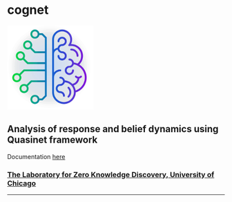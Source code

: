 # cognet

<img src="logozed_white.png" width="200"/>

## Analysis of response and belief dynamics using Quasinet framework

Documentation [here](https://zeroknowledgediscovery.github.io/cognet/)

### [The Laboratory for Zero Knowledge Discovery, University of Chicago ](zed.uchicago.edu)

---


